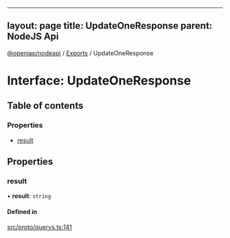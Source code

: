 
---
layout: page
title: UpdateOneResponse
parent: NodeJS Api
---
[@openiap/nodeapi](../README.md) / [Exports](../modules.md) / UpdateOneResponse

# Interface: UpdateOneResponse

## Table of contents

### Properties

- [result](UpdateOneResponse.md#result)

## Properties

### result

• **result**: `string`

#### Defined in

[src/proto/querys.ts:141](https://github.com/openiap/nodeapi/blob/a6b5438/src/proto/querys.ts#L141)

